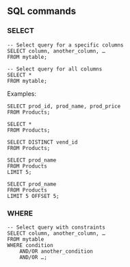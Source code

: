 ## SQL commands

### SELECT

```
-- Select query for a specific columns
SELECT column, another_column, …
FROM mytable;

-- Select query for all columns
SELECT * 
FROM mytable;
```

Examples:

```
SELECT prod_id, prod_name, prod_price
FROM Products;

SELECT *
FROM Products;
```

```
SELECT DISTINCT vend_id
FROM Products;
```

```
SELECT prod_name
FROM Products
LIMIT 5;

SELECT prod_name
FROM Products
LIMIT 5 OFFSET 5;
```

### WHERE

```
-- Select query with constraints
SELECT column, another_column, …
FROM mytable
WHERE condition
    AND/OR another_condition
    AND/OR …;


```
